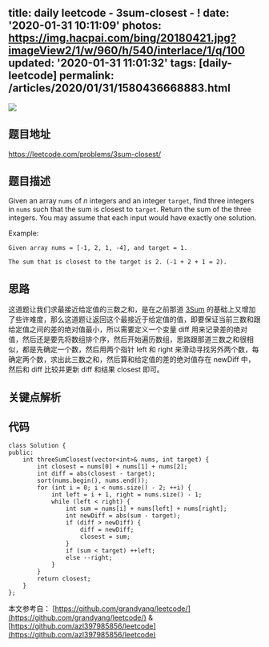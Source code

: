 title: daily leetcode - 3sum-closest - !
date: '2020-01-31 10:11:09'
photos: https://img.hacpai.com/bing/20180421.jpg?imageView2/1/w/960/h/540/interlace/1/q/100
updated: '2020-01-31 11:01:32'
tags: [daily-leetcode]
permalink: /articles/2020/01/31/1580436668883.html
---
![](https://img.hacpai.com/bing/20180421.jpg?imageView2/1/w/960/h/540/interlace/1/q/100)

## 题目地址

https://leetcode.com/problems/3sum-closest/

## 题目描述

Given an array `nums` of  *n*  integers and an integer `target`, find three integers in `nums` such that the sum is closest to `target`. Return the sum of the three integers. You may assume that each input would have exactly one solution.

Example:

```
Given array nums = [-1, 2, 1, -4], and target = 1.

The sum that is closest to the target is 2. (-1 + 2 + 1 = 2).
```

## 思路

这道题让我们求最接近给定值的三数之和，是在之前那道 [3Sum](http://www.cnblogs.com/grandyang/p/4481576.html) 的基础上又增加了些许难度，那么这道题让返回这个最接近于给定值的值，即要保证当前三数和跟给定值之间的差的绝对值最小，所以需要定义一个变量 diff 用来记录差的绝对值，然后还是要先将数组排个序，然后开始遍历数组，思路跟那道三数之和很相似，都是先确定一个数，然后用两个指针 left 和 right 来滑动寻找另外两个数，每确定两个数，求出此三数之和，然后算和给定值的差的绝对值存在 newDiff 中，然后和 diff 比较并更新 diff 和结果 closest 即可。

## 关键点解析

## 代码

```
class Solution {
public:
    int threeSumClosest(vector<int>& nums, int target) {
        int closest = nums[0] + nums[1] + nums[2];
        int diff = abs(closest - target);
        sort(nums.begin(), nums.end());
        for (int i = 0; i < nums.size() - 2; ++i) {
            int left = i + 1, right = nums.size() - 1;
            while (left < right) {
                int sum = nums[i] + nums[left] + nums[right];
                int newDiff = abs(sum - target);
                if (diff > newDiff) {
                    diff = newDiff;
                    closest = sum;
                }
                if (sum < target) ++left;
                else --right;
            }
        }
        return closest;
    }
};
```

本文参考自：
[https://github.com/grandyang/leetcode/](https://github.com/grandyang/leetcode/)  &
[https://github.com/azl397985856/leetcode](https://github.com/azl397985856/leetcode)
